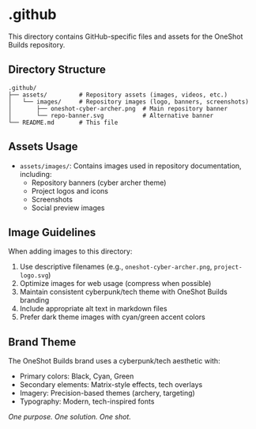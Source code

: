 # .github

This directory contains GitHub-specific files and assets for the OneShot Builds repository.

## Directory Structure

```
.github/
├── assets/         # Repository assets (images, videos, etc.)
│   └── images/     # Repository images (logo, banners, screenshots)
│       ├── oneshot-cyber-archer.png  # Main repository banner
│       └── repo-banner.svg           # Alternative banner
└── README.md       # This file
```

## Assets Usage

- `assets/images/`: Contains images used in repository documentation, including:
  - Repository banners (cyber archer theme)
  - Project logos and icons
  - Screenshots
  - Social preview images

## Image Guidelines

When adding images to this directory:
1. Use descriptive filenames (e.g., `oneshot-cyber-archer.png`, `project-logo.svg`)
2. Optimize images for web usage (compress when possible)
3. Maintain consistent cyberpunk/tech theme with OneShot Builds branding
4. Include appropriate alt text in markdown files
5. Prefer dark theme images with cyan/green accent colors

## Brand Theme

The OneShot Builds brand uses a cyberpunk/tech aesthetic with:
- Primary colors: Black, Cyan, Green
- Secondary elements: Matrix-style effects, tech overlays
- Imagery: Precision-based themes (archery, targeting)
- Typography: Modern, tech-inspired fonts

*One purpose. One solution. One shot.* 